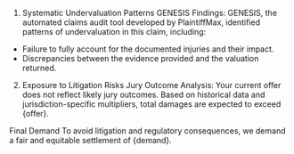 1. Systematic Undervaluation Patterns
GENESIS Findings: GENESIS, the automated claims audit tool developed by PlaintiffMax, identified patterns of undervaluation in this claim, including:
- Failure to fully account for the documented injuries and their impact.
- Discrepancies between the evidence provided and the valuation returned.

2. Exposure to Litigation Risks
Jury Outcome Analysis: Your current offer does not reflect likely jury outcomes. Based on historical data and jurisdiction-specific multipliers, total damages are expected to exceed {offer}.

Final Demand
To avoid litigation and regulatory consequences, we demand a fair and equitable settlement of {demand}.